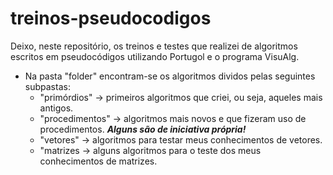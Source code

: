 # treinos-pseudocodigos
Deixo, neste repositório, os treinos e testes que realizei de algoritmos escritos em pseudocódigos utilizando Portugol e o programa VisuAlg.  

- Na pasta "folder" encontram-se os algoritmos dividos pelas seguintes subpastas: 
  - "primórdios" -> primeiros algoritmos que criei, ou seja, aqueles mais antigos.
  - "procedimentos"  -> algoritmos mais novos e que fizeram uso de procedimentos. ***Alguns são de iniciativa própria!*** <!--As iniciativas próprias são sinalizadas no próprio algoritmo -->
  - "vetores" -> algoritmos para testar meus conhecimentos de vetores.
  - "matrizes -> alguns algoritmos para o teste dos meus conhecimentos de matrizes.
